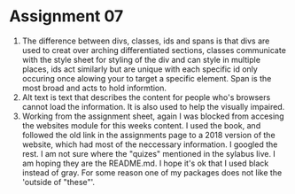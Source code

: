 # Assignment 07

1. The difference between divs, classes, ids and spans is that divs are used to creat over arching differentiated sections, classes communicate with the style sheet for styling of the div and can style in multiple places, ids act similarly but are unique with each specific id only occuring once alowing your to target a specific element. Span is the most broad and acts to hold informtion.
2.  Alt text is text that describes the content for people who's browsers cannot load the information. It is also used to help the visually impaired.
3. Working from the assignment sheet, again I was blocked from accesing the websites module for this weeks content. I used the book, and followed the old link in the assignments page to a 2018 version of the website, which had most of the neccessary information. I googled the rest. I am not sure where the "quizes" mentioned in the sylabus live. I am hoping they are the README.md. I hope it's ok that I used black instead of gray. For some reason one of my packages does not like the 'outside of "these"'.
